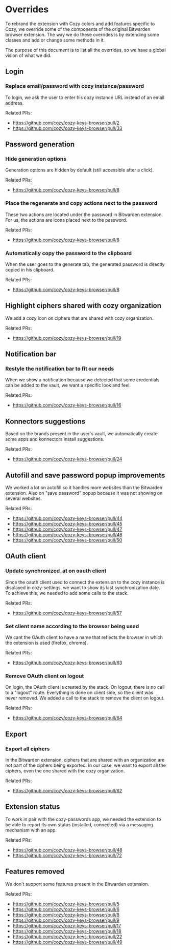 # Overrides

To rebrand the extension with Cozy colors and add features specific to Cozy,
we override some of the components of the original Bitwarden browser extension.
The way we do these overrides is by extending some classes and add or change
some methods in it.

The purpose of this document is to list all the overrides, so we have a global
vision of what we did.

## Login

### Replace email/password with cozy instance/password

To login, we ask the user to enter his cozy instance URL instead of an email address.

Related PRs:

* https://github.com/cozy/cozy-keys-browser/pull/2
* https://github.com/cozy/cozy-keys-browser/pull/33

## Password generation

### Hide generation options

Generation options are hidden by default (still accessible after a click).

Related PRs:

* https://github.com/cozy/cozy-keys-browser/pull/8

### Place the regenerate and copy actions next to the password

These two actions are located under the password in Bitwarden extension. For us,
the actions are icons placed next to the password.

Related PRs:

* https://github.com/cozy/cozy-keys-browser/pull/8

### Automatically copy the password to the clipboard

When the user goes to the generate tab, the generated password is directly
copied in his clipboard.

Related PRs:

* https://github.com/cozy/cozy-keys-browser/pull/8

## Highlight ciphers shared with cozy organization

We add a cozy icon on ciphers that are shared with cozy organization.

Related PRs:

* https://github.com/cozy/cozy-keys-browser/pull/19

## Notification bar

### Restyle the notification bar to fit our needs

When we show a notification because we detected that some credentials can be
added to the vault, we want a specific look and feel.

Related PRs:

* https://github.com/cozy/cozy-keys-browser/pull/16

## Konnectors suggestions

Based on the brands present in the user's vault, we automatically create some apps
and konnectors install suggestions.

Related PRs:

* https://github.com/cozy/cozy-keys-browser/pull/24

## Autofill and save password popup improvements

We worked a lot on autofill so it handles more websites than the Bitwarden
extension. Also on "save password" popup because it was not showing on several
websites.

Related PRs:

* https://github.com/cozy/cozy-keys-browser/pull/44
* https://github.com/cozy/cozy-keys-browser/pull/45
* https://github.com/cozy/cozy-keys-browser/pull/47
* https://github.com/cozy/cozy-keys-browser/pull/46
* https://github.com/cozy/cozy-keys-browser/pull/50

## OAuth client

### Update synchronized_at on oauth client

Since the oauth client used to connect the extension to the cozy instance is
displayed in cozy-settings, we want to show its last synchronization date. To
achieve this, we needed to add some calls to the stack.

Related PRs:

* https://github.com/cozy/cozy-keys-browser/pull/57

### Set client name according to the browser being used

We cant the OAuth client to have a name that reflects the browser in which the
extension is used (firefox, chrome).

Related PRs:

* https://github.com/cozy/cozy-keys-browser/pull/63

### Remove OAuth client on logout

On login, the OAuth client is created by the stack. On logout, there is no call
to a "logout" route. Everything is done on client side, so the client was never
removed. We added a call to the stack to remove the client on logout.

Related PRs:

* https://github.com/cozy/cozy-keys-browser/pull/64

## Export

### Export all ciphers

In the Bitwarden extension, ciphers that are shared with an organization are not
part of the ciphers being exported. In our case, we want to export all the
ciphers, even the one shared with the cozy organization.

Related PRs:

* https://github.com/cozy/cozy-keys-browser/pull/62

## Extension status

To work in pair with the cozy-passwords app, we needed the extension to be able
to report its own status (installed, connected) via a messaging mechanism with
an app.

Related PRs:

* https://github.com/cozy/cozy-keys-browser/pull/48
* https://github.com/cozy/cozy-keys-browser/pull/72

## Features removed

We don't support some features present in the Bitwarden extension.

Related PRs:

* https://github.com/cozy/cozy-keys-browser/pull/5
* https://github.com/cozy/cozy-keys-browser/pull/6
* https://github.com/cozy/cozy-keys-browser/pull/8
* https://github.com/cozy/cozy-keys-browser/pull/9
* https://github.com/cozy/cozy-keys-browser/pull/17
* https://github.com/cozy/cozy-keys-browser/pull/18
* https://github.com/cozy/cozy-keys-browser/pull/22
* https://github.com/cozy/cozy-keys-browser/pull/49
